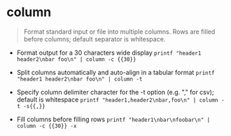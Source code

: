 # column
> Format standard input or file into multiple columns.
> Rows are filled before columns; default separator is whitespace.

- Format output for a 30 characters wide display
`printf "header1 header2\nbar foo\n" | column -c {{30}}`

- Split columns automatically and auto-align in a tabular format
`printf "header1 header2\nbar foo\n" | column -t`

- Specify column delimiter character for the -t option (e.g. "," for csv); default is whitespace
`printf "header1,header2\nbar,foo\n" | column -t -s{{,}}`

- Fill columns before filling rows
`printf "header1\nbar\nfoobar\n" | column -c {{30}} -x`
